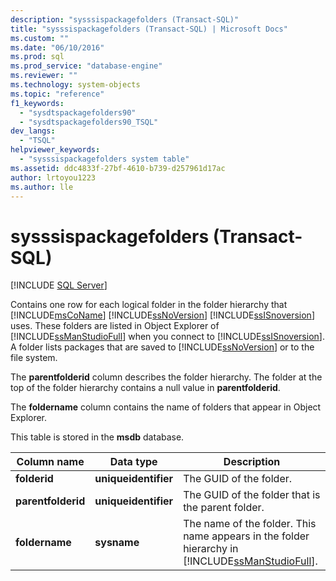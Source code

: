 ```yaml
---
description: "sysssispackagefolders (Transact-SQL)"
title: "sysssispackagefolders (Transact-SQL) | Microsoft Docs"
ms.custom: ""
ms.date: "06/10/2016"
ms.prod: sql
ms.prod_service: "database-engine"
ms.reviewer: ""
ms.technology: system-objects
ms.topic: "reference"
f1_keywords: 
  - "sysdtspackagefolders90"
  - "sysdtspackagefolders90_TSQL"
dev_langs: 
  - "TSQL"
helpviewer_keywords: 
  - "sysssispackagefolders system table"
ms.assetid: ddc4833f-27bf-4610-b739-d257961d17ac
author: lrtoyou1223
ms.author: lle
---
```

# sysssispackagefolders (Transact-SQL)
[!INCLUDE [SQL Server](../../includes/applies-to-version/sqlserver.md)]

  Contains one row for each logical folder in the folder hierarchy that [!INCLUDE[msCoName](../../includes/msconame-md.md)] [!INCLUDE[ssNoVersion](../../includes/ssnoversion-md.md)] [!INCLUDE[ssISnoversion](../../includes/ssisnoversion-md.md)] uses. These folders are listed in Object Explorer of [!INCLUDE[ssManStudioFull](../../includes/ssmanstudiofull-md.md)] when you connect to [!INCLUDE[ssISnoversion](../../includes/ssisnoversion-md.md)]. A folder lists packages that are saved to [!INCLUDE[ssNoVersion](../../includes/ssnoversion-md.md)] or to the file system.  
  
 The **parentfolderid** column describes the folder hierarchy. The folder at the top of the folder hierarchy contains a null value in **parentfolderid**.  
  
 The **foldername** column contains the name of folders that appear in Object Explorer.  
  
 This table is stored in the **msdb** database.  

  
|Column name|Data type|Description|  
|-----------------|---------------|-----------------|  
|**folderid**|**uniqueidentifier**|The GUID of the folder.|  
|**parentfolderid**|**uniqueidentifier**|The GUID of the folder that is the parent folder.|  
|**foldername**|**sysname**|The name of the folder. This name appears in the folder hierarchy in [!INCLUDE[ssManStudioFull](../../includes/ssmanstudiofull-md.md)].|  
  
  
